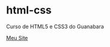# html-css
 Curso de HTML5 e CSS3 do Guanabara

 <a href="https://matheusfernandesclezar.github.io/html-css/Meu%20Site%20Teste/index.html">Meu Site</a>
